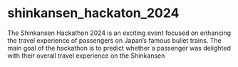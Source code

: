 # shinkansen_hackaton_2024
 The Shinkansen Hackathon 2024 is an exciting event focused on enhancing the travel experience of passengers on Japan’s famous bullet trains. The main goal of the hackathon is to predict whether a passenger was delighted with their overall travel experience on the Shinkansen
